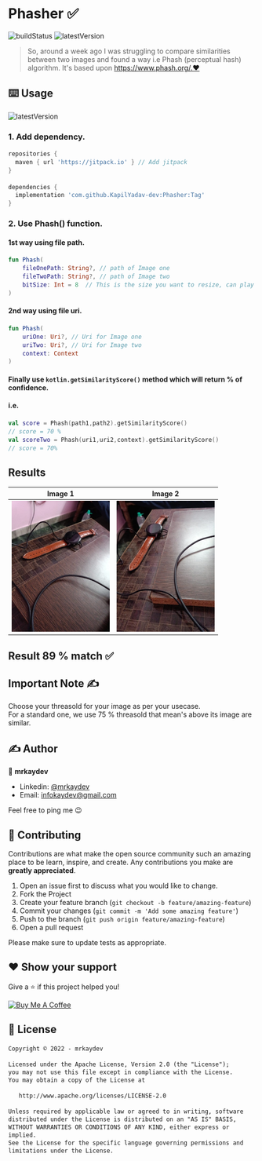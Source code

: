 # Phasher ✅

![buildStatus](https://img.shields.io/github/workflow/status/theapache64/twyper/Java%20CI%20with%20Gradle?style=plastic)
![latestVersion](https://img.shields.io/github/v/release/KapilYadav-dev/ComposeIntro)


> So, around a week ago I was struggling to compare similarities between two images and found a way i.e Phash (perceptual hash) algorithm. It's based upon https://www.phash.org/.❤️

## ⌨️ Usage

![latestVersion](https://img.shields.io/github/v/release/KapilYadav-dev/Phasher)

### 1. Add dependency.
```groovy
repositories {
  maven { url 'https://jitpack.io' } // Add jitpack
}

dependencies {
  implementation 'com.github.KapilYadav-dev:Phasher:Tag'
}

```

### 2. Use Phash() function.
#### 1st way using file path.
```kotlin
fun Phash(
    fileOnePath: String?, // path of Image one 
    fileTwoPath: String?, // path of Image two
    bitSize: Int = 8  // This is the size you want to resize, can play with it for more accuracy and its best with the value 8
)
```
#### 2nd way using file uri.
```kotlin
fun Phash(
    uriOne: Uri?, // Uri for Image one
    uriTwo: Uri?, // Uri for Image two
    context: Context
)
```
#### Finally use ```kotlin.getSimilarityScore()``` method which will return % of confidence.
#### i.e.
```kotlin
val score = Phash(path1,path2).getSimilarityScore()
// score = 70 %
val scoreTwo = Phash(uri1,uri2,context).getSimilarityScore()
// score = 70%
```

## Results
| Image 1 | Image 2 |
| :---: | :---: |
| <img src="/img1.jpeg" width="200"/> | <img src="/img2.jpeg" width="200" /> |
## Result 89 % match ✅

## Important Note ✍️
Choose your threasold for your image as per your usecase. <br>
For a standard one, we use 75 % threasold that mean's above its image are similar.
## ✍️ Author

👤 **mrkaydev**

* Linkedin: <a href="https://www.linkedin.com/in/mrkaydev/" target="_blank">@mrkaydev</a>
* Email: infokaydev@gmail.com

Feel free to ping me 😉

## 🤝 Contributing

Contributions are what make the open source community such an amazing place to be learn, inspire, and create. Any
contributions you make are **greatly appreciated**.

1. Open an issue first to discuss what you would like to change.
1. Fork the Project
1. Create your feature branch (`git checkout -b feature/amazing-feature`)
1. Commit your changes (`git commit -m 'Add some amazing feature'`)
1. Push to the branch (`git push origin feature/amazing-feature`)
1. Open a pull request

Please make sure to update tests as appropriate.

## ❤ Show your support

Give a ⭐️ if this project helped you!

<a href="https://www.buymeacoffee.com/mrkaydev" target="_blank">
    <img src="https://cdn.buymeacoffee.com/buttons/v2/default-yellow.png" alt="Buy Me A Coffee" width="160">
</a>


## 📝 License

```
Copyright © 2022 - mrkaydev

Licensed under the Apache License, Version 2.0 (the "License");
you may not use this file except in compliance with the License.
You may obtain a copy of the License at

   http://www.apache.org/licenses/LICENSE-2.0

Unless required by applicable law or agreed to in writing, software
distributed under the License is distributed on an "AS IS" BASIS,
WITHOUT WARRANTIES OR CONDITIONS OF ANY KIND, either express or implied.
See the License for the specific language governing permissions and
limitations under the License.
```
